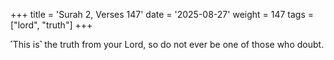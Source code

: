 +++
title = 'Surah 2, Verses 147'
date = '2025-08-27'
weight = 147
tags = ["lord", "truth"]
+++

˹This is˺ the truth from your Lord, so do not ever be one of those who doubt.